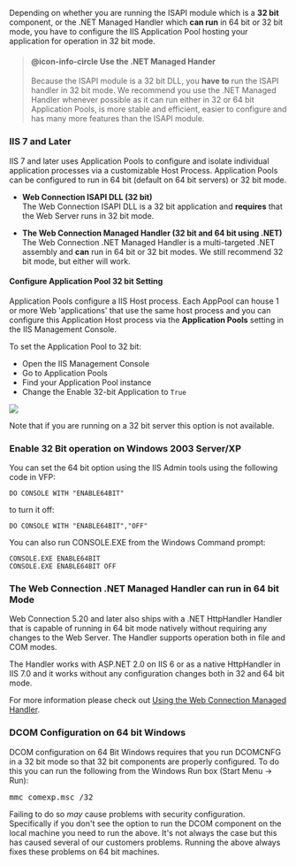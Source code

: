 ﻿Depending on whether you are running the ISAPI module which is a **32 bit** component, or the .NET Managed Handler which **can run** in 64 bit or 32 bit mode, you have to configure the IIS Application Pool hosting your application for operation in 32 bit mode.

> #### @icon-info-circle Use the .NET Managed Hander
> Because the ISAPI module is a 32 bit DLL, you **have to** run the ISAPI handler in 32 bit mode. We recommend you use the .NET Managed Handler whenever possible as it can run either in 32 or 64 bit Application Pools, is more stable and efficient, easier to configure and has many more features than the ISAPI module. 

### IIS 7 and Later
IIS 7 and later uses Application Pools to configure and isolate individual application processes via a customizable Host Process. Application Pools can be configured to run in 64 bit (default on 64 bit servers) or 32 bit mode.

* **Web Connection ISAPI DLL (32 bit)**  
The Web Connection ISAPI DLL is a 32 bit application and **requires** that the Web Server runs in 32 bit mode.

* **The Web Connection Managed Handler (32 bit and 64 bit using .NET)** The Web Connection .NET Managed Handler is a multi-targeted .NET assembly and **can** run in 64 bit or 32 bit modes. We still recommend 32 bit mode, but either will work. 

#### Configure Application Pool 32 bit Setting
Application Pools configure a IIS Host process. Each AppPool can house 1 or more Web 'applications' that use the same host process and you can configure this Application Host process via the **Application Pools** setting in the IIS Management Console.

To set the Application Pool to 32 bit:

* Open the IIS Management Console
* Go to Application Pools
* Find your Application Pool instance
* Change the Enable 32-bit Application to `True`

![](//images/ManagementConsole/Enable64BitAppPool.png)

Note that if you are running on a 32 bit server this option is not available.

### Enable 32 Bit operation on Windows 2003 Server/XP
You can set the 64 bit option using the IIS Admin tools using the following code in VFP:

```foxpro
DO CONSOLE WITH "ENABLE64BIT"
```

to turn it off:

```foxpro
DO CONSOLE WITH "ENABLE64BIT","OFF"
```

You can also run CONSOLE.EXE from the Windows Command prompt:

```
CONSOLE.EXE ENABLE64BIT
CONSOLE.EXE ENABLE64BIT OFF
```

### The Web Connection .NET Managed Handler can run in 64 bit Mode
Web Connection 5.20 and later also ships with a .NET HttpHandler Handler that is capable of running in 64 bit mode natively without requiring any changes to the Web Server. The Handler supports operation both in file and COM modes.

The Handler works with ASP.NET 2.0 on IIS 6 or as a native HttpHandler in IIS 7.0 and it works without any configuration changes both in 32 and 64 bit mode.

For more information please check out [Using the Web Connection Managed Handler](vfps://Topic/_22Q0YKDNS).

### DCOM Configuration on 64 bit Windows
DCOM configuration on 64 Bit Windows requires that you run DCOMCNFG in a 32 bit mode so that 32 bit components are properly configured. To do this you can run the following from the Windows Run box (Start Menu -> Run):

<pre>mmc comexp.msc /32</pre>

Failing to do so *may* cause problems with security configuration. Specifically if you don't see the option to run the DCOM component on the local machine you need to run the above. It's not always the case but this has caused several of our customers problems. Running the above always fixes these problems on 64 bit machines.